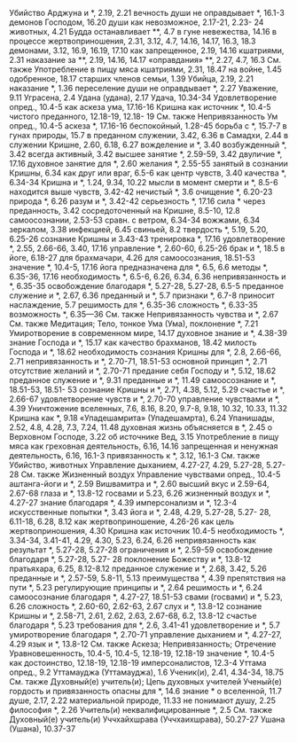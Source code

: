 Убийство
	Арджуна и *, 2.19, 2.21 
	вечность души не оправдывает *, 16.1-3
	демонов Господом, 16.20 
	души как невозможное, 2.17-21, 2.23- 24
	животных, 4.21
		Будда останавливает **, 4.7 
		в гуне невежества, 14.16 
		в процессе жертвоприношения, 2.31, 3.12, 4.7, 14.16, 14.17, 16.3, 18.3
		демонами, 3.12, 16.9, 16.19, 17.10 
		как запрещенное, 2.19, 14.16 
		кшатриями, 2.31 
		наказание за **, 2.19, 14.16, 14.17
		«оправдания» **, 2.27, 4.7, 16.3 
		См. также Употребление в пищу мяса
	кшатриями, 2.31, 18.47 
	на войне, 1.45 
	одобренное, 18.17 
	старших членов семьи, 1.39 
Убийца, 2.19, 2.21 
	наказание *, 1.36 
	переселение души не оправдывает *, 2.27 
Уважение, 9.11 
Уграсена, 2.4 
Удана (удана), 2.17 
Удача, 10.34-34
Удовлетворение
	опред., 10.4-5 
	как аскеза ума, 17.16-16 
	Кришна как источник *, 10.4-5 
	чистого преданного, 12.18-19, 12.18- 19
	См. также Непривязанность 
Ум
	опред., 10.4-5 
	аскеза *, 17.16-16
	беспокойный, 1.28-45 
	борьба с *, 15.7-7 
	в гунах природы, 15.7 
	в преданном служении, 3.42, 6.36 
	в Самадхи, 2.44
	в служении Кришне, 2.60, 6.18, 6.27 
	вожделение и *, 3.40 
	возбужденный *, 3.42 
	всегда активный, 3.42 
	высшее занятие *, 2.59-59, 3.42 
	двуличие *, 17.16 
	духовное занятие для *, 2.60 
	желания *, 2.55-55 
	занятый в сознании Кришны, 6.34 
	как друг или враг, 6.5-6 
	как центр чувств, 3.40 
	качества *, 6.34-34 
	Кришна и *, 1.24, 9.34, 10.22 
	мысли в момент смерти и *, 8.5-6 
	находится выше чувств, 3.42-42 
	нечистый *, 3.6 
	очищение *, 6.20-23 
	природа *, 6.26 
	разум и *, 3.42-42 
	серьезность *, 17.16 
	сила * через преданность, 3.42 
	сосредоточенный 
		на Кришне, 8.5-10, 12.8 
		самоосознании, 2.53-53 
	сравн. с
		ветром, 6.34-34 
		вожжами, 6.34 
		зеркалом, 3.38 
		инфекцией, 6.45 
		свиньей, 8.2
	твердость *, 5.19, 5.20, 6.25-26 
		сознание Кришны и 3.43-43 
	тренировка *, 17.16 
	удовлетворение *, 2.55, 2.66-66, 3.40, 17.16
	управление *, 2.60-60, 6.25-26 
		брак и *, 18.5 
		в йоге, 6.18-27 
		для брахмачари, 4.26 
		для самоосознания, 18.51-53 
		значение *, 10.4-5, 17.16 
		йога предназначена для *, 6.5, 6.6 
		методы *, 6.35-36, 17.16 
		необходимость *, 6.5-6, 6.26, 6.34, 6.36
		непривязанность и *, 6.35-35 
		освобождение благодаря *, 5.27-28, 5.27-28, 6.5-5
		преданное служение и *, 2.67, 6.36
		преданный и *, 5.7 
		признаки *, 6.7-8 
		приносит наслаждение, 5.7 
		решимость для *, 6.35-36 
		сложность *, 6.33-35 
			возможность *, 6.35—36 
			См. также Непривязанность
	чувства и *, 2.67
	См. также Медитация; Тело, тонкое
Ума (Ума), поклонение *, 7.21 
Умиротворение
	в современном мире, 14.17 
	духовное знание и *, 4.38-39 
	знание Господа и *, 15.17 
	как качество брахманов, 18.42 
	милость Господа и *, 18.62 
	необходимость сознания Кришны для *, 2.8, 2.66-66, 2.71 
	непривязанность и *, 2.70-71, 18.51-53
	основной принцип *, 2.71 
	отсутствие желаний и *, 2.70-71 
	предание себя Господу и *, 5.12, 18.62 
	преданное служение и *, 9.31 
	преданные и *, 11.49 
	самоосознание и *, 18.51-53, 18.51- 53
	сознание Кришны и *, 2.71, 4.38, 5.12, 5.29
	счастье и *, 2.66-67 
	удовлетворение чувств и *, 2.70-70 
	управление чувствами и *, 4.39 
Уничтожение вселенных, 7.6, 8.16, 8.20, 9.7-8, 9.18, 10.32, 10.33, 11.32
	Кришна как *, 9.18
«Упадешамрита» (Упадешамрта), 6.24 
Упанишады, 2.52, 4.8, 4.28, 7.3, 7.24, 11.48
	духовная жизнь объясняется в *, 2.45 
	о Верховном Господе, 3.22 
	об источнике Вед, 3.15 
Употребление в пищу мяса 
	как
		греховная деятельность, 6.16, 14.16 
		запрещенная и ненужная деятельность, 6.16, 16.1-3 
	привязанность к *, 3.12, 16.1-3 
	См. также Убийство, животных
Управление дыханием, 4.27-27, 4.29, 5.27-28, 5.27-28 
	См. также Жизненный воздух
Управление чувствами
	опред., 10.4-5 
	аштанга-йоги и *, 2.59 
	Вишвамитра и *, 2.60 
	высший вкус и 2.59-64, 2.67-68 
	глаза и *, 13.8-12 
	госвами и 5.23, 6.26 
	жизненный воздух и *, 4.27-27 
	знание благодаря *, 4.39 
	имперсонализм и *, 12.3-4 
	искусственные попытки *, 3.43 
	йога и *, 2.48, 4.29, 5.27-28, 5.27- 28, 6.11-18, 6.28, 8.12 
	как жертвоприношение, 4.26-26 
	как цель жертвоприношения, 4.30 
	Кришна как источник 10.4-5 
	необходимость *, 3.34-34, 3.41-41, 4.29, 4.30, 5.23, 6.24, 6.26 
	непривязанность как результат *, 5.27-28, 5.27-28 
	ограничения и *, 2.59-59 
	освобождение благодаря *, 5.27-28, 5.27- 28
	поклонение Божеству и *, 13.8-12 
	пратьяхара, 6.25, 8.12-8.12 
	преданное служение и *, 2.68, 3.42, 5.26
	преданные и *, 2.57-59, 5.8-11, 5.13
	преимущества *, 4.39 
	препятствия на пути *, 5.23 
	регулирующие принципы и *, 2.64 
	решимость и *, 6.24 
	самоосознание благодаря *, 4.27-27, 18.51-53
	свами (госвами) и *, 5.23, 6.26 
	сложность *, 2.60-60, 2.62-63, 2.67 
	слух и *, 13.8-12
	сознание Кришны и *, 2.58-71, 2.61, 2.62, 2.63, 2.67-68, 6.2, 13.8-12 
	счастье благодаря *, 5.23 
	требования для *, 2.6, 3.41-41 
	удовлетворение и *, 5.7 
	умиротворение благодаря *, 2.70-71 
	управление дыханием и *, 4.27-27, 4.29
	язык и *, 13.8-12
	См. также Аскеза; Непривязанность; Отречение
Уравновешенность, 10.4-5, 10.4-5, 12.18-19, 12.18-19 
	значение *, 10.4-5 
	как достоинство, 12.18-19, 12.18-19 
	имперсоналистов, 12.3-4 
Уттама
	опред., 9.2 
Уттамауджа (Уттамауджа), 1.6
Ученик(и), 2.41, 4.34-34, 18.75
	См. также Духовный(е) учитель(и); Цепь духовных учителей Ученый(е)
	гордость и привязанность опасны для *, 14.6 
	знание * о
		вселенной, 11.7 
		душе, 2.17, 2.22 
		материальной природе, 11.33 
	не понимают душу, 2.25 
	философия *, 2.26 
Учитель(и)
	неквалифицированные *, 2.5 
	См. также Духовный(е) учитель(и)
Уччхайхшрава (Уччхаихшрава), 50.27-27 
Ушана (Ушана), 10.37-37
